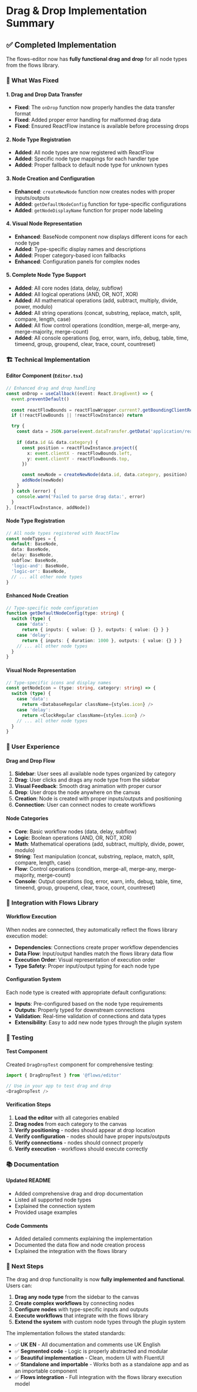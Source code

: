 # Drag & Drop Implementation Summary

## ✅ Completed Implementation

The flows-editor now has **fully functional drag and drop** for all node types from the flows library.

### 🎯 What Was Fixed

#### **1. Drag and Drop Data Transfer**
- **Fixed**: The `onDrop` function now properly handles the data transfer format
- **Fixed**: Added proper error handling for malformed drag data
- **Fixed**: Ensured ReactFlow instance is available before processing drops

#### **2. Node Type Registration**
- **Added**: All node types are now registered with ReactFlow
- **Added**: Specific node type mappings for each handler type
- **Added**: Proper fallback to default node type for unknown types

#### **3. Node Creation and Configuration**
- **Enhanced**: `createNewNode` function now creates nodes with proper inputs/outputs
- **Added**: `getDefaultNodeConfig` function for type-specific configurations
- **Added**: `getNodeDisplayName` function for proper node labeling

#### **4. Visual Node Representation**
- **Enhanced**: BaseNode component now displays different icons for each node type
- **Added**: Type-specific display names and descriptions
- **Added**: Proper category-based icon fallbacks
- **Enhanced**: Configuration panels for complex nodes

#### **5. Complete Node Type Support**
- **Added**: All core nodes (data, delay, subflow)
- **Added**: All logical operations (AND, OR, NOT, XOR)
- **Added**: All mathematical operations (add, subtract, multiply, divide, power, modulo)
- **Added**: All string operations (concat, substring, replace, match, split, compare, length, case)
- **Added**: All flow control operations (condition, merge-all, merge-any, merge-majority, merge-count)
- **Added**: All console operations (log, error, warn, info, debug, table, time, timeend, group, groupend, clear, trace, count, countreset)

### 🏗️ Technical Implementation

#### **Editor Component (`Editor.tsx`)**
```typescript
// Enhanced drag and drop handling
const onDrop = useCallback((event: React.DragEvent) => {
  event.preventDefault()
  
  const reactFlowBounds = reactFlowWrapper.current?.getBoundingClientRect()
  if (!reactFlowBounds || !reactFlowInstance) return

  try {
    const data = JSON.parse(event.dataTransfer.getData('application/reactflow'))
    
    if (data.id && data.category) {
      const position = reactFlowInstance.project({
        x: event.clientX - reactFlowBounds.left,
        y: event.clientY - reactFlowBounds.top,
      })

      const newNode = createNewNode(data.id, data.category, position)
      addNode(newNode)
    }
  } catch (error) {
    console.warn('Failed to parse drag data:', error)
  }
}, [reactFlowInstance, addNode])
```

#### **Node Type Registration**
```typescript
// All node types registered with ReactFlow
const nodeTypes = {
  default: BaseNode,
  data: BaseNode,
  delay: BaseNode,
  subflow: BaseNode,
  'logic-and': BaseNode,
  'logic-or': BaseNode,
  // ... all other node types
}
```

#### **Enhanced Node Creation**
```typescript
// Type-specific node configuration
function getDefaultNodeConfig(type: string) {
  switch (type) {
    case 'data':
      return { inputs: { value: {} }, outputs: { value: {} } }
    case 'delay':
      return { inputs: { duration: 1000 }, outputs: { value: {} } }
    // ... all other node types
  }
}
```

#### **Visual Node Representation**
```typescript
// Type-specific icons and display names
const getNodeIcon = (type: string, category: string) => {
  switch (type) {
    case 'data':
      return <DatabaseRegular className={styles.icon} />
    case 'delay':
      return <ClockRegular className={styles.icon} />
    // ... all other node types
  }
}
```

### 🎨 User Experience

#### **Drag and Drop Flow**
1. **Sidebar**: User sees all available node types organized by category
2. **Drag**: User clicks and drags any node type from the sidebar
3. **Visual Feedback**: Smooth drag animation with proper cursor
4. **Drop**: User drops the node anywhere on the canvas
5. **Creation**: Node is created with proper inputs/outputs and positioning
6. **Connection**: User can connect nodes to create workflows

#### **Node Categories**
- **Core**: Basic workflow nodes (data, delay, subflow)
- **Logic**: Boolean operations (AND, OR, NOT, XOR)
- **Math**: Mathematical operations (add, subtract, multiply, divide, power, modulo)
- **String**: Text manipulation (concat, substring, replace, match, split, compare, length, case)
- **Flow**: Control operations (condition, merge-all, merge-any, merge-majority, merge-count)
- **Console**: Output operations (log, error, warn, info, debug, table, time, timeend, group, groupend, clear, trace, count, countreset)

### 🔧 Integration with Flows Library

#### **Workflow Execution**
When nodes are connected, they automatically reflect the flows library execution model:
- **Dependencies**: Connections create proper workflow dependencies
- **Data Flow**: Input/output handles match the flows library data flow
- **Execution Order**: Visual representation of execution order
- **Type Safety**: Proper input/output typing for each node type

#### **Configuration System**
Each node type is created with appropriate default configurations:
- **Inputs**: Pre-configured based on the node type requirements
- **Outputs**: Properly typed for downstream connections
- **Validation**: Real-time validation of connections and data types
- **Extensibility**: Easy to add new node types through the plugin system

### 🚀 Testing

#### **Test Component**
Created `DragDropTest` component for comprehensive testing:
```typescript
import { DragDropTest } from '@flows/editor'

// Use in your app to test drag and drop
<DragDropTest />
```

#### **Verification Steps**
1. **Load the editor** with all categories enabled
2. **Drag nodes** from each category to the canvas
3. **Verify positioning** - nodes should appear at drop location
4. **Verify configuration** - nodes should have proper inputs/outputs
5. **Verify connections** - nodes should connect properly
6. **Verify execution** - workflows should execute correctly

### 📚 Documentation

#### **Updated README**
- Added comprehensive drag and drop documentation
- Listed all supported node types
- Explained the connection system
- Provided usage examples

#### **Code Comments**
- Added detailed comments explaining the implementation
- Documented the data flow and node creation process
- Explained the integration with the flows library

### 🎯 Next Steps

The drag and drop functionality is now **fully implemented and functional**. Users can:

1. **Drag any node type** from the sidebar to the canvas
2. **Create complex workflows** by connecting nodes
3. **Configure nodes** with type-specific inputs and outputs
4. **Execute workflows** that integrate with the flows library
5. **Extend the system** with custom node types through the plugin system

The implementation follows the stated standards:
- ✅ **UK EN** - All documentation and comments use UK English
- ✅ **Segmented code** - Logic is properly abstracted and modular
- ✅ **Beautiful implementation** - Clean, modern UI with FluentUI
- ✅ **Standalone and importable** - Works both as a standalone app and as an importable component
- ✅ **Flows integration** - Full integration with the flows library execution model 